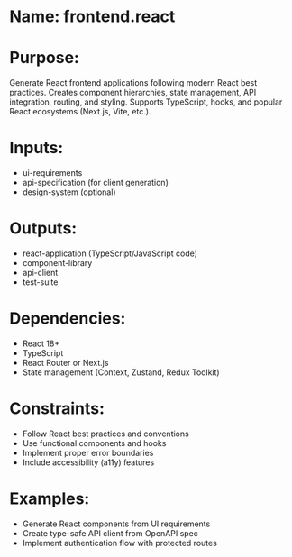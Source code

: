 # Name: frontend.react

# Purpose:
Generate React frontend applications following modern React best practices. Creates component hierarchies, state management, API integration, routing, and styling. Supports TypeScript, hooks, and popular React ecosystems (Next.js, Vite, etc.).

# Inputs:
- ui-requirements
- api-specification (for client generation)
- design-system (optional)

# Outputs:
- react-application (TypeScript/JavaScript code)
- component-library
- api-client
- test-suite

# Dependencies:
- React 18+
- TypeScript
- React Router or Next.js
- State management (Context, Zustand, Redux Toolkit)

# Constraints:
- Follow React best practices and conventions
- Use functional components and hooks
- Implement proper error boundaries
- Include accessibility (a11y) features

# Examples:
- Generate React components from UI requirements
- Create type-safe API client from OpenAPI spec
- Implement authentication flow with protected routes
